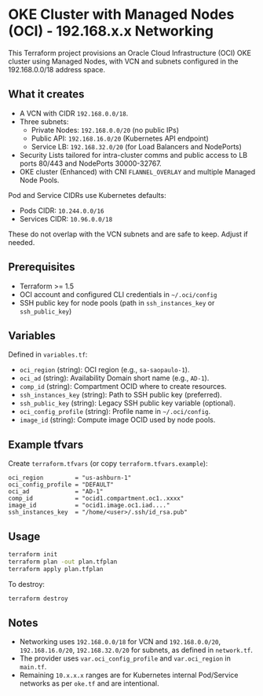 # OKE Cluster with Managed Nodes (OCI) - 192.168.x.x Networking

This Terraform project provisions an Oracle Cloud Infrastructure (OCI) OKE cluster using Managed Nodes, with VCN and subnets configured in the 192.168.0.0/18 address space.

## What it creates
- A VCN with CIDR `192.168.0.0/18`.
- Three subnets:
  - Private Nodes: `192.168.0.0/20` (no public IPs)
  - Public API: `192.168.16.0/20` (Kubernetes API endpoint)
  - Service LB: `192.168.32.0/20` (for Load Balancers and NodePorts)
- Security Lists tailored for intra-cluster comms and public access to LB ports 80/443 and NodePorts 30000-32767.
- OKE cluster (Enhanced) with CNI `FLANNEL_OVERLAY` and multiple Managed Node Pools.

Pod and Service CIDRs use Kubernetes defaults:
- Pods CIDR: `10.244.0.0/16`
- Services CIDR: `10.96.0.0/18`

These do not overlap with the VCN subnets and are safe to keep. Adjust if needed.

## Prerequisites
- Terraform >= 1.5
- OCI account and configured CLI credentials in `~/.oci/config`
- SSH public key for node pools (path in `ssh_instances_key` or `ssh_public_key`)

## Variables
Defined in `variables.tf`:
- `oci_region` (string): OCI region (e.g., `sa-saopaulo-1`).
- `oci_ad` (string): Availability Domain short name (e.g., `AD-1`).
- `comp_id` (string): Compartment OCID where to create resources.
- `ssh_instances_key` (string): Path to SSH public key (preferred).
- `ssh_public_key` (string): Legacy SSH public key variable (optional).
- `oci_config_profile` (string): Profile name in `~/.oci/config`.
- `image_id` (string): Compute image OCID used by node pools.

## Example tfvars
Create `terraform.tfvars` (or copy `terraform.tfvars.example`):

```hcl
oci_region         = "us-ashburn-1"
oci_config_profile = "DEFAULT"
oci_ad             = "AD-1"
comp_id            = "ocid1.compartment.oc1..xxxx"
image_id           = "ocid1.image.oc1.iad...."
ssh_instances_key  = "/home/<user>/.ssh/id_rsa.pub"
```

## Usage
```bash
terraform init
terraform plan -out plan.tfplan
terraform apply plan.tfplan
```

To destroy:
```bash
terraform destroy
```

## Notes
- Networking uses `192.168.0.0/18` for VCN and `192.168.0.0/20`, `192.168.16.0/20`, `192.168.32.0/20` for subnets, as defined in `network.tf`.
- The provider uses `var.oci_config_profile` and `var.oci_region` in `main.tf`.
- Remaining `10.x.x.x` ranges are for Kubernetes internal Pod/Service networks as per `oke.tf` and are intentional.
